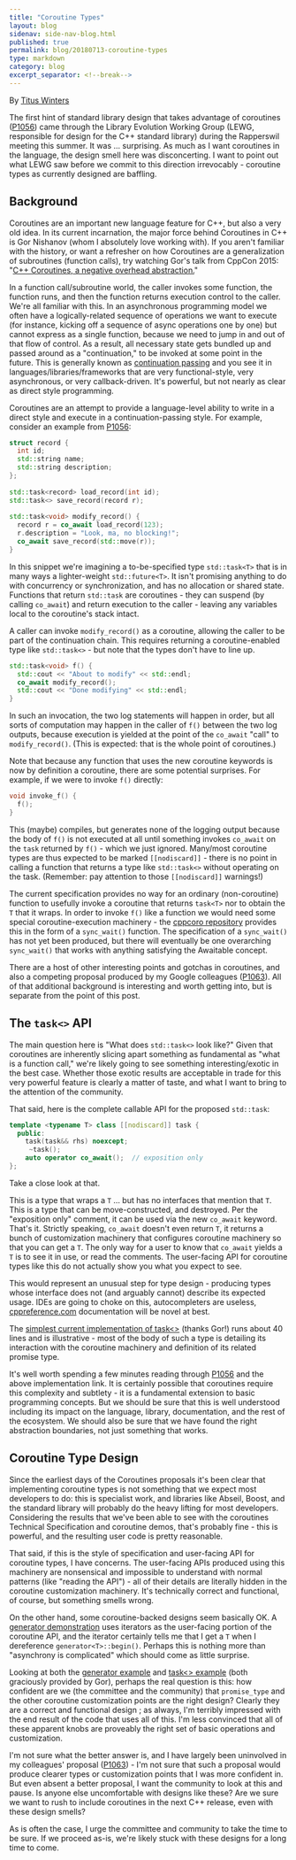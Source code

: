 ```yaml
---
title: "Coroutine Types"
layout: blog
sidenav: side-nav-blog.html
published: true
permalink: blog/20180713-coroutine-types
type: markdown
category: blog
excerpt_separator: <!--break-->
---
```


By [Titus Winters](mailto:titus@google.com)

The first hint of standard library design that takes advantage of coroutines
([P1056](http://www.open-std.org/jtc1/sc22/wg21/docs/papers/2018/p1056r0.html)) 
came through the Library Evolution Working Group (LEWG, responsible for design 
for the C++ standard library) during the Rapperswil meeting this summer. It was
... surprising. As much as I want coroutines in the language, the design smell
here was disconcerting. I want to point out what LEWG saw before we commit to
this direction irrevocably - coroutine types as currently designed are baffling.

<!--break-->

## Background

Coroutines are an important new language feature for C++, but also a very old 
idea.  In its current incarnation, the major force behind Coroutines in C++ is 
Gor Nishanov (whom I absolutely love working with).  If you aren't familiar 
with the history, or want a refresher on how Coroutines are a generalization of 
subroutines (function calls), try watching Gor's talk from CppCon 2015:
"[C++ Coroutines, a negative overhead abstraction.](https://www.youtube.com/watch?v=_fu0gx-xseY)"

In a function call/subroutine world, the caller invokes some function, the 
function runs, and then the function returns execution control to the caller. 
We're all familiar with this. In an asynchronous programming model we often 
have a logically-related sequence of operations we want to execute (for 
instance, kicking off a sequence of async operations one by one) but cannot 
express as a single function, because we need to jump in and out of that flow 
of control. As a result, all necessary state gets bundled up and passed around 
as a "continuation," to be invoked at some point in the future. This is
generally known as
[continuation passing](https://en.wikipedia.org/wiki/Continuation-passing_style)
and you see it in languages/libraries/frameworks that are very 
functional-style, very asynchronous, or very callback-driven. It's powerful,
but not nearly as clear as direct style programming.

Coroutines are an attempt to provide a language-level ability to write in a 
direct style and execute in a continuation-passing style. For example, consider
an example from [P1056](wg21.link/P1056):


```cpp
struct record {
  int id;
  std::string name;
  std::string description;
};
  
std::task<record> load_record(int id);
std::task<> save_record(record r);
  
std::task<void> modify_record() {
  record r = co_await load_record(123);
  r.description = "Look, ma, no blocking!";
  co_await save_record(std::move(r));
}
```

In this snippet we're imagining a to-be-specified type `std::task<T>` that is 
in many ways a lighter-weight `std::future<T>`. It isn't promising anything to 
do with concurrency or synchronization, and has no allocation or shared state. 
Functions that return `std::task` are coroutines - they can suspend (by calling 
`co_await`) and return execution to the caller - leaving any variables local to 
the coroutine's stack intact. 

A caller can invoke `modify_record()` as a coroutine, allowing the caller to be 
part of the continuation chain.  This requires returning a coroutine-enabled 
type like `std::task<>` - but note that the types don't have to line up.


```cpp
std::task<void> f() {
  std::cout << "About to modify" << std::endl;
  co_await modify_record();
  std::cout << "Done modifying" << std::endl;
}  
```

In such an invocation, the two log statements will happen in order, but all 
sorts of computation may happen in the caller of `f()` between the two log 
outputs, because execution is yielded at the point of the `co_await` "call" to 
`modify_record()`. (This is expected: that is the whole point of coroutines.)

Note that because any function that uses the new coroutine keywords is now by 
definition a coroutine, there are some potential surprises. For example, if we 
were to invoke `f()` directly:


```cpp
void invoke_f() {
  f();
}
```

This (maybe) compiles, but generates none of the logging output because the 
body of `f()` is not executed at all until something invokes `co_await` on the 
`task` returned by `f()` - which we just ignored.  Many/most coroutine types 
are thus expected to be marked `[[nodiscard]]` - there is no point in calling a 
function that returns a type like `std::task<>` without operating on the task. 
(Remember: pay attention to those `[[nodiscard]]` warnings!)

The current specification provides no way for an ordinary (non-coroutine) 
function to usefully invoke a coroutine that returns `task<T>` nor to obtain 
the `T` that it wraps. In order to invoke `f()` like a function we would need 
some special coroutine-execution machinery - the
[cppcoro repository](https://github.com/lewissbaker/cppcoro) provides this in 
the form of a `sync_wait()` function. The specification of a `sync_wait()` has 
not yet been produced, but there will eventually be one overarching 
`sync_wait()` that works with anything satisfying the Awaitable concept.

There are a host of other interesting points and gotchas in coroutines, and 
also a competing proposal produced by my Google colleagues 
([P1063](http://www.open-std.org/jtc1/sc22/wg21/docs/papers/2018/p1063r0.pdf)). 
All of that additional background is interesting and worth getting into, but is 
separate from the point of this post.


## The `task<>` API

The main question here is "What does `std::task<>` look like?" Given that 
coroutines are inherently slicing apart something as fundamental as "what is a 
function call," we're likely going to see something interesting/exotic in the 
best case.  Whether those exotic results are acceptable in trade for this very 
powerful feature is clearly a matter of taste, and what I want to bring to the 
attention of the community.

That said, here is the complete callable API for the proposed `std::task`:

```cpp
template <typename T> class [[nodiscard]] task {
  public:
    task(task&& rhs) noexcept;
     ~task();
    auto operator co_await();  // exposition only
};   
```

Take a close look at that.  

This is a type that wraps a `T` … but has no interfaces that mention that `T`. 
This is a type that can be move-constructed, and destroyed. Per the "exposition 
only" comment, it can be used via the new `co_await` keyword. That's it. 
Strictly speaking, `co_await` doesn't even return `T`, it returns a bunch of 
customization machinery that configures coroutine machinery so that you can get 
a `T`. The only way for a user to know that `co_await` yields a `T` is to see
it in use, or read the comments. The user-facing API for coroutine types like
this do not actually show you what you expect to see.

This would represent an unusual step for type design - producing types whose 
interface does not (and arguably cannot) describe its expected usage. IDEs are 
going to choke on this, autocompleters are useless, 
[cppreference.com](cppreference.com) documentation will be novel at best.

The
[simplest current implementation of task<>](https://wandbox.org/permlink/Xb1Lu7DMmm1NVkNC)
(thanks Gor!) runs about 40 lines and is illustrative - most of the body of 
such a type is detailing its interaction with the coroutine machinery and 
definition of its related promise type. 

It's well worth spending a few minutes reading through 
[P1056](wg21.link/P1056r0) and the above implementation link. It is certainly 
possible that coroutines require this complexity and subtlety - it is a 
fundamental extension to basic programming concepts. But we should be sure that 
this is well understood including its impact on the language, library, 
documentation, and the rest of the ecosystem. We should also be sure that we 
have found the right abstraction boundaries, not just something that works.

## Coroutine Type Design

Since the earliest days of the Coroutines proposals it's been clear that 
implementing coroutine types is not something that we expect most developers to 
do: this is specialist work, and libraries like Abseil, Boost, and the standard 
library will probably do the heavy lifting for most developers. Considering the 
results that we've been able to see with the coroutines Technical Specification 
and coroutine demos, that's probably fine - this is powerful, and the resulting 
user code is pretty reasonable.

That said, if this is the style of specification and user-facing API for 
coroutine types, I have concerns.  The user-facing APIs produced using this 
machinery are nonsensical and impossible to understand with normal patterns 
(like "reading the API") - all of their details are literally hidden in the 
coroutine customization machinery. It's technically correct and functional, of 
course, but something smells wrong. 

On the other hand, some coroutine-backed designs seem basically OK. A 
[generator demonstration](https://godbolt.org/g/mCKfnr) uses iterators as the 
user-facing portion of the coroutine API, and the iterator certainly tells me 
that I get a `T` when I dereference `generator<T>::begin()`. Perhaps this is 
nothing more than "asynchrony is complicated" which should come as little 
surprise.

Looking at both the [generator example](https://godbolt.org/g/mCKfnr) and 
[task<> example](https://godbolt.org/g/mCKfnr) (both graciously provided by 
Gor), perhaps the real question is this: how confident are we (the committee 
and the community) that `promise_type` and the other coroutine customization 
points are the right design?  Clearly they are a correct and functional design 
; as always, I'm terribly impressed with the end result of the code that uses 
all of this. I'm less convinced that all of these apparent knobs are proveably 
the right set of basic operations and customization.

I'm not sure what the better answer is, and I have largely been uninvolved in 
my colleagues' proposal ([P1063](wg21.link/p1063)) - I'm not sure that such a 
proposal would produce clearer types or customization points that I was more 
confident in. But even absent a better proposal, I want the community to look 
at this and pause. Is anyone else uncomfortable with designs like these? Are we 
sure we want to rush to include coroutines in the next C++ release, even with 
these design smells?

As is often the case, I urge the committee and community to take the time to be 
sure. If we proceed as-is, we're likely stuck with these designs for a long 
time to come.
